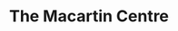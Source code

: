 ---
  title: The Macartin Centre
  description: Indoor sports and community space.
  latitude: -26.172722
  longitude: 28.075867
  cards:
    - poi-022-card-001.md
    - poi-022-card-002.md
    - poi-022-card-003.md
    - poi-022-card-004.md
    - poi-022-card-005.md
    - poi-022-card-006.md
  themes:
    - Koch Street
    - Alumni
    - Grounds and Buildings
    - Traditions and Innovations
---